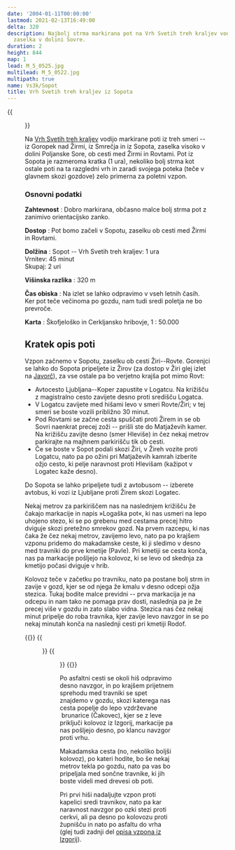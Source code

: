 ```yaml
---
date: '2004-01-11T00:00:00'
lastmod: 2021-02-13T16:49:00
delta: 320
description: Najbolj strma markirana pot na Vrh Svetih treh kraljev vodi iz Sopota,
  zaselka v dolini Sovre.
duration: 2
height: 844
map: 1
lead: M_5_0525.jpg
multilead: M_5_0522.jpg
multipath: true
name: Vs3k/Sopot
title: Vrh Svetih treh kraljev iz Sopota
---
```

{{<figure src="M_5_0525.jpg">}}

Na [Vrh Svetih treh kraljev](../) vodijo markirane poti iz treh smeri -- iz Goropek nad Žirmi, iz Smrečja in iz Sopota, zaselka visoko v dolini Poljanske Sore, ob cesti med Žirmi in Rovtami. Pot iz Sopota je razmeroma kratka (1 ura), nekoliko bolj strma kot ostale poti na ta razgledni vrh in zaradi svojega poteka (teče v glavnem skozi gozdove) zelo primerna za poletni vzpon.

### Osnovni podatki

**Zahtevnost**
:   Dobro markirana, občasno malce bolj strma pot z zanimivo orientacijsko zanko.

**Dostop**
:   Pot bomo začeli v Sopotu, zaselku ob cesti med Žirmi in Rovtami.

**Dolžina**
:   Sopot -- Vrh Svetih treh kraljev: 1 ura\
    Vrnitev: 45 minut\
    Skupaj: 2 uri

**Višinska razlika**
:   320 m

**Čas obiska**
:   Na izlet se lahko odpravimo v vseh letnih časih. Ker pot teče večinoma po gozdu, nam tudi sredi poletja ne bo prevroče.

**Karta**
:   Škofjeloško in Cerkljansko hribovje, 1 : 50.000

## Kratek opis poti

Vzpon začnemo v Sopotu, zaselku ob cesti Žiri--Rovte. Gorenjci se lahko do Sopota pripeljete iz Žirov (za dostop v Žiri glej izlet na [Javorč](../../javorc)), za vse ostale pa bo verjetno krajša pot mimo Rovt:

- Avtocesto Ljubljana--Koper zapustite v Logatcu. Na križišču z magistralno cesto zavijete desno proti središču Logatca.
- V Logatcu zavijete med hišami levo v smeri Rovte/Žiri; v tej smeri se boste vozili približno 30 minut.
- Pod Rovtami se začne cesta spuščati proti Žirem in se ob Sovri naenkrat precej zoži -- prišli ste do Matjaževih kamer. Na križišču zavijte desno (smer Hleviše) in čez nekaj metrov parkirajte na majhnem parkirišču tik ob cesti.
- Če se boste v Sopot podali skozi Žiri, v Žireh vozite proti Logatcu, nato pa po ožini pri Matjaževih kamrah izberite ožjo cesto, ki pelje naravnost proti Hlevišam (kažipot v Logatec kaže desno).

Do Sopota se lahko pripeljete tudi z avtobusom -- izberete avtobus, ki vozi iz Ljubljane proti Žirem skozi Logatec.

Nekaj metrov za parkiriščem nas na naslednjem križišču že čakajo markacije in napis »Logaška pot«, ki nas usmeri na lepo uhojeno stezo, ki se po grebenu med cestama precej hitro dviguje skozi pretežno smrekov gozd. Na prvem razcepu, ki nas čaka že čez nekaj metrov, zavijemo levo, nato pa po krajšem vzponu pridemo do makadamske ceste, ki ji sledimo v desno med travniki do prve kmetije (Pavle). Pri kmetiji se cesta konča, nas pa markacije pošljejo na kolovoz, ki se levo od skednja za kmetijo počasi dviguje v hrib.

Kolovoz teče v začetku po travniku, nato pa postane bolj strm in zavije v gozd, kjer se od njega že kmalu v desno odcepi ožja stezica. Tukaj bodite malce previdni -- prva markacija je na odcepu in nam tako ne pomaga prav dosti, naslednja pa je že precej više v gozdu in zato slabo vidna. Stezica nas čez nekaj minut pripelje do roba travnika, kjer zavije levo navzgor in se po nekaj minutah konča na naslednji cesti pri kmetiji Rodof.

{{<gallery>}}
{{<figure src="M_5_0522.jpg">}}
{{<figure src="M_5_0523.JPG">}}
{{</gallery>}}

Po asfaltni cesti se okoli hiš odpravimo desno navzgor, in po krajšem prijetnem sprehodu med travniki se spet znajdemo v gozdu, skozi katerega nas cesta popelje do lepo vzdrževane  brunarice (Čakovec), kjer se z leve priključi kolovoz iz Izgorij, markacije pa nas pošljejo desno, po klancu navzgor proti vrhu.

Makadamska cesta (no, nekoliko boljši kolovoz), po kateri hodite, bo še nekaj metrov tekla po gozdu, nato pa vas bo pripeljala med sončne travnike, ki jih boste videli med drevesi ob poti. 

Pri prvi hiši nadaljujte vzpon proti kapelici sredi travnikov, nato pa kar naravnost navzgor po ozki stezi proti cerkvi, ali pa desno po kolovozu proti župnišču in nato po asfaltu do vrha (glej tudi zadnji del [opisa vzpona iz Izgorij](../izgorje)).
